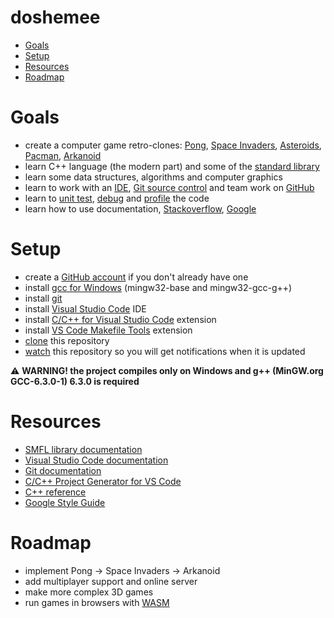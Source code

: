 # doshemee

- [Goals](#goals)
- [Setup](#setup)
- [Resources](#resources)
- [Roadmap](#roadmap)

# Goals
* create a computer game retro-clones: [Pong](https://en.wikipedia.org/wiki/Pong), [Space Invaders](https://en.wikipedia.org/wiki/Space_Invaders), [Asteroids](https://en.wikipedia.org/wiki/Asteroids_%28video_game%29), [Pacman](https://en.wikipedia.org/wiki/Pac-Man), [Arkanoid](https://en.wikipedia.org/wiki/Arkanoid)
* learn C++ language (the modern part) and some of the [standard library](https://en.wikipedia.org/wiki/C%2B%2B_Standard_Library)
* learn some data structures, algorithms and computer graphics
* learn to work with an [IDE](https://en.wikipedia.org/wiki/Integrated_development_environment), [Git source control](https://en.wikipedia.org/wiki/Git) and team work on [GitHub](https://github.com/)
* learn to [unit test](https://en.wikipedia.org/wiki/Unit_testing), [debug](https://en.wikipedia.org/wiki/Debugging) and [profile](https://en.wikipedia.org/wiki/Profiling_%28computer_programming%29) the code
* learn how to use documentation, [Stackoverflow](https://stackoverflow.com/), [Google](https://google.com/)

# Setup
* create a [GitHub account](https://github.com/join) if you don't already have one
* install [gcc for Windows](https://dev.to/gamegods3/how-to-install-gcc-in-windows-10-the-easier-way-422j) (mingw32-base and mingw32-gcc-g++)
* install [git](https://git-scm.com/downloads)
* install [Visual Studio Code](https://code.visualstudio.com/) IDE
* install [C/C++ for Visual Studio Code](https://marketplace.visualstudio.com/items?itemName=ms-vscode.cpptools) extension
* install [VS Code Makefile Tools](https://marketplace.visualstudio.com/items?itemName=ms-vscode.makefile-tools) extension
* [clone](https://docs.github.com/en/github/creating-cloning-and-archiving-repositories/cloning-a-repository) this repository
* [watch](https://docs.github.com/en/enterprise-server@2.20/github/receiving-notifications-about-activity-on-github/watching-and-unwatching-repositories) this repository so you will get notifications when it is updated

:warning: **WARNING! the project compiles only on Windows and g++ (MinGW.org GCC-6.3.0-1) 6.3.0 is required**

# Resources
* [SMFL library documentation](https://www.sfml-dev.org/learn.php)
* [Visual Studio Code documentation](https://code.visualstudio.com/docs)
* [Git documentation](https://git-scm.com/doc)
* [C/C++ Project Generator for VS Code](https://marketplace.visualstudio.com/items?itemName=danielpinto8zz6.c-cpp-project-generator)
* [C++ reference](https://en.cppreference.com/w/)
* [Google Style Guide](https://google.github.io/styleguide/cppguide.html)

# Roadmap
* implement Pong -> Space Invaders -> Arkanoid
* add multiplayer support and online server
* make more complex 3D games
* run games in browsers with [WASM](https://en.wikipedia.org/wiki/WebAssembly)
